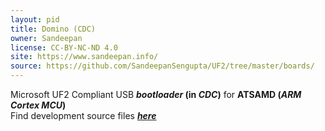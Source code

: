 ```yaml
---
layout: pid
title: Domino (CDC)
owner: Sandeepan
license: CC-BY-NC-ND 4.0
site: https://www.sandeepan.info/
source: https://github.com/SandeepanSengupta/UF2/tree/master/boards/
---
```

Microsoft UF2 Compliant USB **_bootloader_ (in  _CDC_)** for **ATSAMD (_ARM Cortex MCU_)**
<br/>
Find development source files **_[here](../../../../../SAMD)_**
